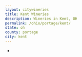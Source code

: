 ```yaml
---
layout: citywineries
title: Kent Wineries
description: Wineries in Kent, OH
permalink: /ohio/portage/kent/
state: oh
county: portage
city: kent
---
```

-
